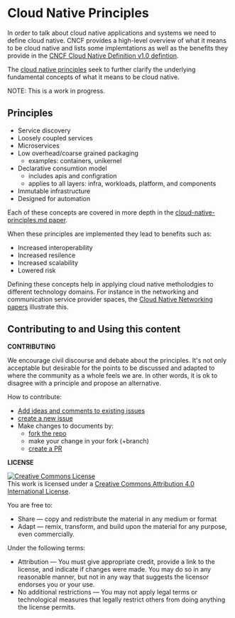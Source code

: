 # Cloud Native Principles

In order to talk about cloud native applications and systems we need to define cloud native.  CNCF provides a high-level overview of what it means to be cloud native and lists some implemtations as well as the benefits they provide in the [CNCF Cloud Native Definition v1.0 defintion](https://github.com/cncf/toc/blob/master/DEFINITION.md).

The [cloud native principles](https://github.com/cloud-native-principles/cloud-native-principles) seek to further clarify the underlying fundamental concepts of what it means to be cloud native.

NOTE: This is a work in progress.

## Principles

- Service discovery
- Loosely coupled services
- Microservices
- Low overhead/coarse grained packaging 
   - examples: containers, unikernel
- Declarative consumtion model
   - includes apis and configration
   - applies to all layers: infra, workloads, platform, and components
- Immutable infrastructure 
- Designed for automation

Each of these concepts are covered in more depth in the [cloud-native-principles.md paper](https://github.com/cloud-native-principles/cloud-native-principles/blob/master/cloud-native-principles.md).

When these principles are implemented they lead to benefits such as:
- Increased interoperability
- Increased resilence
- Increased scalability
- Lowered risk


Defining these concepts help in applying cloud native metholodgies to different technology domains.  For instance in the networking and communication service provider spaces, the [Cloud Native Networking papers](cloud-native-networking-preamble.md) illustrate this. 


## Contributing to and Using this content

**CONTRIBUTING**

We encourage civil discourse and debate about the principles. It's not only acceptable but desirable for the points to be discussed and adapted to where the community as a whole feels we are. In other words, it is ok to disagree with a principle and propose an alternative.

How to contribute:
- [Add ideas and comments to existing issues](https://github.com/cloud-native-principles/cloud-native-principles/issues)
- [create a new issue](https://github.com/cloud-native-principles/cloud-native-principles/issues/new)
- Make changes to documents by:
   - [fork the repo](https://github.com/cloud-native-principles/cloud-native-principles/fork)
   - make your change in your fork (+branch)
   - [create a PR](https://github.com/cloud-native-principles/cloud-native-principles/pulls)


**LICENSE**

<a rel="license" href="http://creativecommons.org/licenses/by/4.0/"><img alt="Creative Commons License" style="border-width:0" src="https://i.creativecommons.org/l/by/4.0/88x31.png" /></a><br />This work is licensed under a <a rel="license" href="http://creativecommons.org/licenses/by/4.0/">Creative Commons Attribution 4.0 International License</a>.


You are free to:
- Share — copy and redistribute the material in any medium or format
- Adapt — remix, transform, and build upon the material for any purpose, even commercially.

Under the following terms:
- Attribution — You must give appropriate credit, provide a link to the license, and indicate if changes were made. You may do so in any reasonable manner, but not in any way that suggests the licensor endorses you or your use.
- No additional restrictions — You may not apply legal terms or technological measures that legally restrict others from doing anything the license permits.
